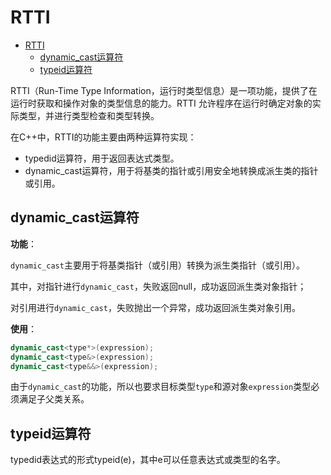 # RTTI

- [RTTI](#rtti)
  - [dynamic\_cast运算符](#dynamic_cast运算符)
  - [typeid运算符](#typeid运算符)

RTTI（Run-Time Type Information，运行时类型信息）是一项功能，提供了在运行时获取和操作对象的类型信息的能力。RTTI 允许程序在运行时确定对象的实际类型，并进行类型检查和类型转换。

在C++中，RTTI的功能主要由两种运算符实现：

- typedid运算符，用于返回表达式类型。
- dynamic_cast运算符，用于将基类的指针或引用安全地转换成派生类的指针或引用。

## dynamic_cast运算符

**功能**：

`dynamic_cast`主要用于将基类指针（或引用）转换为派生类指针（或引用）。

其中，对指针进行`dynamic_cast`，失败返回null，成功返回派生类对象指针；

对引用进行`dynamic_cast`，失败抛出一个异常，成功返回派生类对象引用。

**使用**：

``` c++
dynamic_cast<type*>(expression);
dynamic_cast<type&>(expression);
dynamic_cast<type&&>(expression);
```

由于`dynamic_cast`的功能，所以也要求目标类型`type`和源对象`expression`类型必须满足子父类关系。

## typeid运算符

typedid表达式的形式typeid(e)，其中e可以任意表达式或类型的名字。
